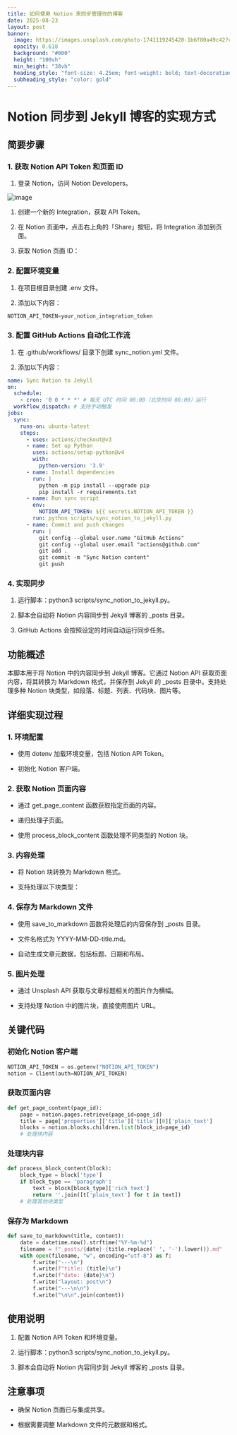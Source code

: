 ```yaml
---
title: 如何使用 Notion 来同步管理你的博客
date: 2025-08-23
layout: post
banner:
  image: https://images.unsplash.com/photo-1741119245420-1b6f80a49c42?crop=entropy&cs=tinysrgb&fit=max&fm=jpg&ixid=M3w2OTIwMzJ8MHwxfHJhbmRvbXx8fHx8fHx8fDE3NTU5MTMyMzd8&ixlib=rb-4.1.0&q=80&w=1080
  opacity: 0.618
  background: "#000"
  height: "100vh"
  min_height: "38vh"
  heading_style: "font-size: 4.25em; font-weight: bold; text-decoration: underline"
  subheading_style: "color: gold"
---
```


# Notion 同步到 Jekyll 博客的实现方式

## 简要步骤

### 1. 获取 Notion API Token 和页面 ID

1. 登录 Notion，访问 Notion Developers。

![image](https://prod-files-secure.s3.us-west-2.amazonaws.com/a7a0cc5a-89b9-4cda-8686-1fba0ca52f40/d19c1afe-dea5-4312-9333-786b0ba83054/image.png?X-Amz-Algorithm=AWS4-HMAC-SHA256&X-Amz-Content-Sha256=UNSIGNED-PAYLOAD&X-Amz-Credential=ASIAZI2LB466XAWSV3JD%2F20250823%2Fus-west-2%2Fs3%2Faws4_request&X-Amz-Date=20250823T014037Z&X-Amz-Expires=3600&X-Amz-Security-Token=IQoJb3JpZ2luX2VjEMr%2F%2F%2F%2F%2F%2F%2F%2F%2F%2FwEaCXVzLXdlc3QtMiJHMEUCIGu5%2F%2F1ofrKh%2F8yKbwbcPB0sqIJ%2FNl2enxN1%2BBlDU6AXAiEA%2F2PoL8wYodSJs0Y3oSGrYzrIpS2Th9oKwWNHzfe2RkMq%2FwMIIxAAGgw2Mzc0MjMxODM4MDUiDJ2NqIf4H5OZ715aOCrcA7OEIudu2Weyu7lnvxZiegj4nM7TXKt%2FdDUlhObonmpcup1wDq9DOGgktKYVi88atNr4OaTGsPTZ1iqCj%2FlvYSdrp0L1DO0RHAvOl2JzHPGhu4gOzYM4Fv6fK%2BWwX3fU%2FSUcW%2FvF3%2FM0mJ8fWU3AVU%2FUShuVbf0L9XDuo6XQCn09gchdlH0uk8741OCI2oulwDmx20wchwFCjy3dY0LInT5NMTkmjL1%2FXhXzYtSlXzd2x4z%2Fu66TJ%2BeqGZZmqDLBDqsxW4ZtN1fl7%2BcWZteJr6Dij4gxxq4faIJq8HFQ3BPcrqbM7btq67u%2BF%2BIcjrnQl4Xiyee6Eq9u5Y%2FFwab46mx7aZnJ7btZGIcwbQpewUnT46g5gieLEWui%2Fmi8YNcePoMEBp1cmTj79TTuMGIqmIA80cJSoQDDKhYmLqPzPlWddYJFHpCluoUCo1df2r2w7Q4d9C5Wqsun0F99DM7sQOHROS19G965FapUZoRgB3v%2Fw3hNDcUbXLPRDs7ngpWEyRrJQ1DmZqMs3ODPwMCJgWZ0s5SV4Lp6fIhaaSNpQ%2FLrlY%2Fi1TKScvgKoHQddSjnxoDXlvqXSb7cR%2B4nwFUdzhs3TllMykcPfVD9ZZno3Wf%2BnsMoIpu%2BlphuepgWMM23pMUGOqUBnT1sVXQZ%2FL2Kh7pztJuzOtJW4XYZPFLpK8c0ORWEhGV85KDfhP4mEV16yjxUSC%2BqrIeOV3kPfDGsdoiS5qDJxBgr2OrTf%2FZOmRVAAFJEQLtkY4twm7Edib%2F2BWieQpu9e%2FPRyKo76u%2BppD4hlixpcM31ScjfBnHMT7SbQbm4obDcqiCZ9x5JoX4wfCAqG4mQphnGgsDpxe4ar4fxpGVoxRduyBG%2F&X-Amz-Signature=ee1f7ee5a3d26b5c5dcf970be69f165e6d10f4d37eb579900128bfc8d03b9353&X-Amz-SignedHeaders=host&x-amz-checksum-mode=ENABLED&x-id=GetObject)

1. 创建一个新的 Integration，获取 API Token。

1. 在 Notion 页面中，点击右上角的「Share」按钮，将 Integration 添加到页面。

1. 获取 Notion 页面 ID：


### 2. 配置环境变量

1. 在项目根目录创建 .env 文件。

1. 添加以下内容：

```javascript
NOTION_API_TOKEN=your_notion_integration_token
```

### 3. 配置 GitHub Actions 自动化工作流

1. 在 .github/workflows/ 目录下创建 sync_notion.yml 文件。

1. 添加以下内容：

```yaml
name: Sync Notion to Jekyll
on:
  schedule:
    - cron: '0 0 * * *' # 每天 UTC 时间 00:00（北京时间 08:00）运行
  workflow_dispatch: # 支持手动触发
jobs:
  sync:
    runs-on: ubuntu-latest
    steps:
      - uses: actions/checkout@v3
      - name: Set up Python
        uses: actions/setup-python@v4
        with:
          python-version: '3.9'
      - name: Install dependencies
        run: |
          python -m pip install --upgrade pip
          pip install -r requirements.txt
      - name: Run sync script
        env:
          NOTION_API_TOKEN: ${{ secrets.NOTION_API_TOKEN }}
        run: python scripts/sync_notion_to_jekyll.py
      - name: Commit and push changes
        run: |
          git config --global user.name "GitHub Actions"
          git config --global user.email "actions@github.com"
          git add .
          git commit -m "Sync Notion content"
          git push
```

### 4. 实现同步

1. 运行脚本：python3 scripts/sync_notion_to_jekyll.py。

1. 脚本会自动将 Notion 内容同步到 Jekyll 博客的 _posts 目录。

1. GitHub Actions 会按照设定的时间自动运行同步任务。

## 功能概述

本脚本用于将 Notion 中的内容同步到 Jekyll 博客。它通过 Notion API 获取页面内容，将其转换为 Markdown 格式，并保存到 Jekyll 的 _posts 目录中。支持处理多种 Notion 块类型，如段落、标题、列表、代码块、图片等。

## 详细实现过程

### 1. 环境配置

- 使用 dotenv 加载环境变量，包括 Notion API Token。

- 初始化 Notion 客户端。

### 2. 获取 Notion 页面内容

- 通过 get_page_content 函数获取指定页面的内容。

- 递归处理子页面。

- 使用 process_block_content 函数处理不同类型的 Notion 块。

### 3. 内容处理

- 将 Notion 块转换为 Markdown 格式。

- 支持处理以下块类型：


### 4. 保存为 Markdown 文件

- 使用 save_to_markdown 函数将处理后的内容保存到 _posts 目录。

- 文件名格式为 YYYY-MM-DD-title.md。

- 自动生成文章元数据，包括标题、日期和布局。

### 5. 图片处理

- 通过 Unsplash API 获取与文章标题相关的图片作为横幅。

- 支持处理 Notion 中的图片块，直接使用图片 URL。

## 关键代码

### 初始化 Notion 客户端

```python
NOTION_API_TOKEN = os.getenv("NOTION_API_TOKEN")
notion = Client(auth=NOTION_API_TOKEN)
```

### 获取页面内容

```python
def get_page_content(page_id):
    page = notion.pages.retrieve(page_id=page_id)
    title = page['properties']['title']['title'][0]['plain_text']
    blocks = notion.blocks.children.list(block_id=page_id)
    # 处理块内容
```

### 处理块内容

```python
def process_block_content(block):
    block_type = block['type']
    if block_type == 'paragraph':
        text = block[block_type]['rich_text']
        return ''.join([t['plain_text'] for t in text])
    # 处理其他块类型
```

### 保存为 Markdown

```python
def save_to_markdown(title, content):
    date = datetime.now().strftime("%Y-%m-%d")
    filename = f"_posts/{date}-{title.replace(' ', '-').lower()}.md"
    with open(filename, "w", encoding="utf-8") as f:
        f.write("---\n")
        f.write(f"title: {title}\n")
        f.write(f"date: {date}\n")
        f.write("layout: post\n")
        f.write("---\n\n")
        f.write("\n\n".join(content))
```

## 使用说明

1. 配置 Notion API Token 和环境变量。

1. 运行脚本：python3 scripts/sync_notion_to_jekyll.py。

1. 脚本会自动将 Notion 内容同步到 Jekyll 博客的 _posts 目录。

## 注意事项

- 确保 Notion 页面已与集成共享。

- 根据需要调整 Markdown 文件的元数据和格式。